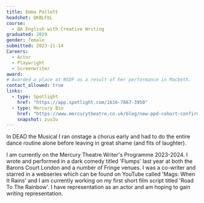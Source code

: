 ```yaml
---
title: Emma Pallett
headshot: QKBLFbL
course:
  - BA English with Creative Writing
graduated: 2019
gender: female
submitted: 2023-11-14
Careers:
  - Actor
  - Playwright
  - Screenwriter
award:
# Awarded a place at NSDF as a result of her performance in Macbeth.
contact_allowed: true
links:
  - type: Spotlight
    href: "https://app.spotlight.com/1616-7867-3950"
  - type: Mercury Bio
    href: "https://www.mercurytheatre.co.uk/blog/new-ppd-cohort-confirmed-for-mercurys-career-enhancing-programme/"
    snapshot: zus3u
---
```


In DEAD the Musical I ran onstage a chorus early and had to do the entire dance routine alone before leaving in great shame (and fits of laughter).



I am currently on the Mercury Theatre Writer's Programme 2023-2024. I wrote and performed in a dark comedy titled 'Flumps' last year at both the Barons Court London and a number of Fringe venues. I was a co-writer and starred in a webseries which can be found on YouTube called 'Mags: When It Rains' and I am currently working on my first short film script titled 'Road To The Rainbow'. I have representation as an actor and am hoping to gain writing representation. 
